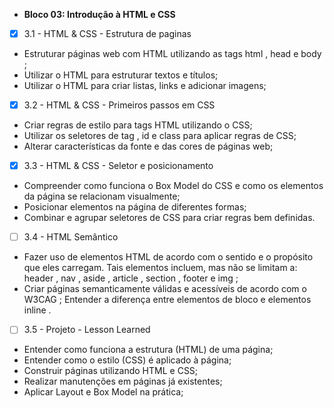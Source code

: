 * <strong>Bloco 03: Introdução à HTML e CSS </strong> 
- [x] 3.1 - HTML & CSS - Estrutura de paginas
* Estruturar páginas web com HTML utilizando as tags html , head e body ;
* Utilizar o HTML para estruturar textos e títulos;
* Utilizar o HTML para criar listas, links e adicionar imagens;

- [x] 3.2 - HTML & CSS - Primeiros passos em CSS
* Criar regras de estilo para tags HTML utilizando o CSS;
* Utilizar os seletores de tag , id e class para aplicar regras de CSS;
* Alterar características da fonte e das cores de páginas web;

- [x] 3.3 - HTML & CSS - Seletor e posicionamento
* Compreender como funciona o Box Model do CSS e como os elementos da página se relacionam visualmente;
* Posicionar elementos na página de diferentes formas;
* Combinar e agrupar seletores de CSS para criar regras bem definidas.

- [ ] 3.4 - HTML Semântico
* Fazer uso de elementos HTML de acordo com o sentido e o propósito que eles carregam. Tais elementos incluem, mas não se limitam a: header , nav , aside , article , section , footer e img ;
* Criar páginas semanticamente válidas e acessíveis de acordo com o W3CAG ;
Entender a diferença entre elementos de bloco e elementos inline .

- [ ] 3.5 - Projeto - Lesson Learned
* Entender como funciona a estrutura (HTML) de uma página;
* Entender como o estilo (CSS) é aplicado à página;
* Construir páginas utilizando HTML e CSS;
* Realizar manutenções em páginas já existentes;
* Aplicar Layout e Box Model na prática;
